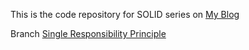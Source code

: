 This is the code repository for SOLID series on [My Blog](https://kumarvinay.com)

Branch [Single Responsibility Principle](https://kumarvinay.com/how-to-correctly-apply-the-single-responsibility-principle-srp-for-better-code/)